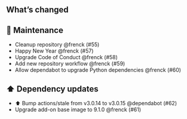 ## What’s changed

## 🧰 Maintenance

- Cleanup repository @frenck (#55)
- Happy New Year @frenck (#57)
- Upgrade Code of Conduct @frenck (#58)
- Add new repository workflow @frenck (#59)
- Allow dependabot to upgrade Python dependencies @frenck (#60)

## ⬆️ Dependency updates

- ⬆️ Bump actions/stale from v3.0.14 to v3.0.15 @dependabot (#62)
- Upgrade add-on base image to 9.1.0 @frenck (#61)
